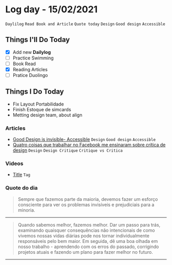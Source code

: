 # Log day -  15/02/2021

`Daylilog` `Read Book and Article` `Quote today` `Design` `Good design` `Accessible`

## Things I'll Do Today

- [x] Add new **Dailylog**
- [ ] Practice Swimming
- [ ] Book Read
- [X] Reading Articles
- [ ] Pratice Duolingo

## Things I Do Today

- Fix Layout Portabilidade
- Finish Estoque de simcards
- Metting design team, about align

### Articles

- [Good Design is invisible- Accessible](https://uxdesign.cc/good-design-is-invisible-but-so-is-design-that-harms-1ca98569b2f3) `Design` `Good design` `Accessible`
- [Quatro coisas que trabalhar no Facebook me ensinaram sobre crítica de design](https://medium.com/facebook-design/critique-is-an-important-part-of-any-design-process-whether-you-work-as-part-of-a-team-or-solo-ef3dcb299ce3) `Design` `Design Critique` `Critique vs Critica`

### Videos

- [Title](link) `Tag`

### Quote do dia

> Sempre que fazemos parte da maioria, devemos fazer um esforço consciente para ver os problemas invisíveis e prejudiciais para a minoria.

---  

> Quando sabemos melhor, fazemos melhor. Dar um passo para trás, examinando quaisquer consequências não intencionais de como vivemos nossas vidas diárias pode nos tornar individualmente responsáveis ​​pelo bem maior. Em seguida, dê uma boa olhada em nosso trabalho - aprendendo com os erros do passado, corrigindo projetos atuais e fazendo um plano para fazer melhor no futuro.

---  
